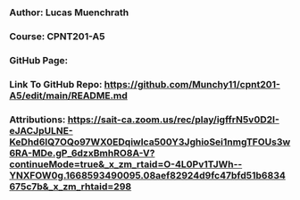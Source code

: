 ### Author: Lucas Muenchrath

### Course: CPNT201-A5

### GitHub Page:

### Link To GitHub Repo: https://github.com/Munchy11/cpnt201-A5/edit/main/README.md

### Attributions: https://sait-ca.zoom.us/rec/play/igffrN5v0D2I-eJACJpULNE-KeDhd6lQ7OQo97WX0EDqiwIca500Y3JghioSei1nmgTFOUs3w6RA-MDe.gP_6dzxBmhRO8A-V?continueMode=true&_x_zm_rtaid=O-4L0Pv1TJWh--YNXFOW0g.1668593490095.08aef82924d9fc47bfd51b6834675c7b&_x_zm_rhtaid=298

